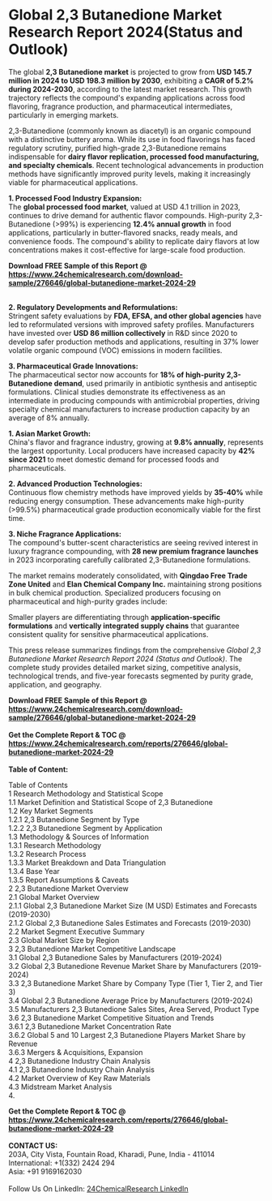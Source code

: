 <h1>Global 2,3 Butanedione Market Research Report 2024(Status and Outlook)</h1><p>The global <strong>2,3 Butanedione market</strong> is projected to grow from <strong>USD 145.7 million in 2024 to USD 198.3 million by 2030</strong>, exhibiting a <strong>CAGR of 5.2% during 2024-2030</strong>, according to the latest market research. This growth trajectory reflects the compound's expanding applications across food flavoring, fragrance production, and pharmaceutical intermediates, particularly in emerging markets.</p><p>2,3-Butanedione (commonly known as diacetyl) is an organic compound with a distinctive buttery aroma. While its use in food flavorings has faced regulatory scrutiny, purified high-grade 2,3-Butanedione remains indispensable for <strong>dairy flavor replication, processed food manufacturing, and specialty chemicals</strong>. Recent technological advancements in production methods have significantly improved purity levels, making it increasingly viable for pharmaceutical applications.</p><p><strong>1. Processed Food Industry Expansion:</strong><br>
The <strong>global processed food market</strong>, valued at USD 4.1 trillion in 2023, continues to drive demand for authentic flavor compounds. High-purity 2,3-Butanedione (&gt;99%) is experiencing <strong>12.4% annual growth</strong> in food applications, particularly in butter-flavored snacks, ready meals, and convenience foods. The compound's ability to replicate dairy flavors at low concentrations makes it cost-effective for large-scale food production.</p><div><b>Download FREE Sample of this Report @ 
            <a href="https://www.24chemicalresearch.com/download-sample/276646/global-butanedione-market-2024-29">
            https://www.24chemicalresearch.com/download-sample/276646/global-butanedione-market-2024-29</a></b></div><br><p><strong>2. Regulatory Developments and Reformulations:</strong><br>
Stringent safety evaluations by <strong>FDA, EFSA, and other global agencies</strong> have led to reformulated versions with improved safety profiles. Manufacturers have invested over <strong>USD 86 million collectively</strong> in R&amp;D since 2020 to develop safer production methods and applications, resulting in 37% lower volatile organic compound (VOC) emissions in modern facilities.</p><p><strong>3. Pharmaceutical Grade Innovations:</strong><br>
The pharmaceutical sector now accounts for <strong>18% of high-purity 2,3-Butanedione demand</strong>, used primarily in antibiotic synthesis and antiseptic formulations. Clinical studies demonstrate its effectiveness as an intermediate in producing compounds with antimicrobial properties, driving specialty chemical manufacturers to increase production capacity by an average of 8% annually.</p><p><strong>1. Asian Market Growth:</strong><br>
China's flavor and fragrance industry, growing at <strong>9.8% annually</strong>, represents the largest opportunity. Local producers have increased capacity by <strong>42% since 2021</strong> to meet domestic demand for processed foods and pharmaceuticals.</p><p><strong>2. Advanced Production Technologies:</strong><br>
Continuous flow chemistry methods have improved yields by <strong>35-40%</strong> while reducing energy consumption. These advancements make high-purity (&gt;99.5%) pharmaceutical grade production economically viable for the first time.</p><p><strong>3. Niche Fragrance Applications:</strong><br>
The compound's butter-scent characteristics are seeing revived interest in luxury fragrance compounding, with <strong>28 new premium fragrance launches</strong> in 2023 incorporating carefully calibrated 2,3-Butanedione formulations.</p><p>The market remains moderately consolidated, with <strong>Qingdao Free Trade Zone United</strong> and <strong>Elan Chemical Company Inc.</strong> maintaining strong positions in bulk chemical production. Specialized producers focusing on pharmaceutical and high-purity grades include:</p><p>Smaller players are differentiating through <strong>application-specific formulations</strong> and <strong>vertically integrated supply chains</strong> that guarantee consistent quality for sensitive pharmaceutical applications.</p><p>This press release summarizes findings from the comprehensive <em>Global 2,3 Butanedione Market Research Report 2024 (Status and Outlook)</em>. The complete study provides detailed market sizing, competitive analysis, technological trends, and five-year forecasts segmented by purity grade, application, and geography.</p><div><b>Download FREE Sample of this Report @ 
            <a href="https://www.24chemicalresearch.com/download-sample/276646/global-butanedione-market-2024-29">
            https://www.24chemicalresearch.com/download-sample/276646/global-butanedione-market-2024-29</a></b></div><br><div><b>Get the Complete Report & TOC @ 
            <a href="https://www.24chemicalresearch.com/reports/276646/global-butanedione-market-2024-29">
            https://www.24chemicalresearch.com/reports/276646/global-butanedione-market-2024-29</a></b></div><br>
            <b>Table of Content:</b><p>Table of Contents<br />
1 Research Methodology and Statistical Scope<br />
1.1 Market Definition and Statistical Scope of 2,3 Butanedione<br />
1.2 Key Market Segments<br />
1.2.1 2,3 Butanedione Segment by Type<br />
1.2.2 2,3 Butanedione Segment by Application<br />
1.3 Methodology & Sources of Information<br />
1.3.1 Research Methodology<br />
1.3.2 Research Process<br />
1.3.3 Market Breakdown and Data Triangulation<br />
1.3.4 Base Year<br />
1.3.5 Report Assumptions & Caveats<br />
2 2,3 Butanedione Market Overview<br />
2.1 Global Market Overview<br />
2.1.1 Global 2,3 Butanedione Market Size (M USD) Estimates and Forecasts (2019-2030)<br />
2.1.2 Global 2,3 Butanedione Sales Estimates and Forecasts (2019-2030)<br />
2.2 Market Segment Executive Summary<br />
2.3 Global Market Size by Region<br />
3 2,3 Butanedione Market Competitive Landscape<br />
3.1 Global 2,3 Butanedione Sales by Manufacturers (2019-2024)<br />
3.2 Global 2,3 Butanedione Revenue Market Share by Manufacturers (2019-2024)<br />
3.3 2,3 Butanedione Market Share by Company Type (Tier 1, Tier 2, and Tier 3)<br />
3.4 Global 2,3 Butanedione Average Price by Manufacturers (2019-2024)<br />
3.5 Manufacturers 2,3 Butanedione Sales Sites, Area Served, Product Type<br />
3.6 2,3 Butanedione Market Competitive Situation and Trends<br />
3.6.1 2,3 Butanedione Market Concentration Rate<br />
3.6.2 Global 5 and 10 Largest 2,3 Butanedione Players Market Share by Revenue<br />
3.6.3 Mergers & Acquisitions, Expansion<br />
4 2,3 Butanedione Industry Chain Analysis<br />
4.1 2,3 Butanedione Industry Chain Analysis<br />
4.2 Market Overview of Key Raw Materials<br />
4.3 Midstream Market Analysis<br />
4.</p><div><b>Get the Complete Report & TOC @ 
            <a href="https://www.24chemicalresearch.com/reports/276646/global-butanedione-market-2024-29">
            https://www.24chemicalresearch.com/reports/276646/global-butanedione-market-2024-29</a></b></div><br><b>CONTACT US:</b><br>
            203A, City Vista, Fountain Road, Kharadi, Pune, India - 411014<br>
            International: +1(332) 2424 294<br>
            Asia: +91 9169162030 <br><br>
            Follow Us On LinkedIn: <a href="https://www.linkedin.com/company/24chemicalresearch/">24ChemicalResearch LinkedIn</a>